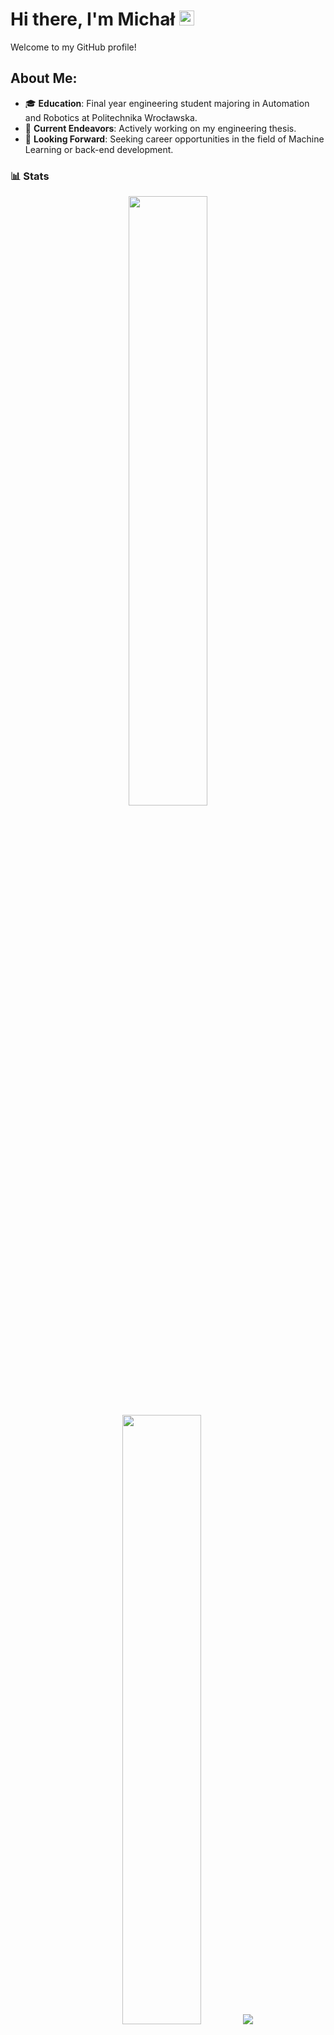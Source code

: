 # Hi there, I'm Michał <img src="https://user-images.githubusercontent.com/1303154/88677602-1635ba80-d120-11ea-84d8-d263ba5fc3c0.gif" width="24px" alt="hi">

Welcome to my GitHub profile!

## About Me:
- 🎓 **Education**: Final year engineering student majoring in Automation and Robotics at Politechnika Wrocławska.
- 💼 **Current Endeavors**: Actively working on my engineering thesis.
- 🌟 **Looking Forward**: Seeking career opportunities in the field of Machine Learning or back-end development.



### 📊 Stats
<p align="center">
  <img height="50%" width="auto" src="https://github-readme-stats.vercel.app/api?username=mszkudla&theme=nord&hide_border=true&border_radius=9&rank_icon=github&hide=issues,contribs" />
  <img height="50%" width="auto" src ="https://github-readme-stats.vercel.app/api/top-langs/?username=mszkudla&hide_border=true&layout=compact&theme=nord&langs_count=6&hide=html,css" />
  <img src ="https://github-readme-streak-stats.herokuapp.com?user=mszkudla&theme=nord&hide_border=true&border_radius=9">
  <br>
  <br>
</p>


### 🧰 Languages and Tools
<div align="center">
	<code><img width="50" src="https://user-images.githubusercontent.com/25181517/192108372-f71d70ac-7ae6-4c0d-8395-51d8870c2ef0.png" alt="Git" title="Git"/></code>
	<code><img width="50" src="https://user-images.githubusercontent.com/25181517/183914128-3fc88b4a-4ac1-40e6-9443-9a30182379b7.png" alt="Jupyter Notebook" title="Jupyter Notebook"/></code>
	<code><img width="50" src="https://user-images.githubusercontent.com/25181517/183423507-c056a6f9-1ba8-4312-a350-19bcbc5a8697.png" alt="Python" title="Python"/></code>
	<code><img width="50" src="https://user-images.githubusercontent.com/25181517/183423775-2276e25d-d43d-4e58-890b-edbc88e915f7.png" alt="Flask" title="Flask"/></code>
	<code><img width="50" src="https://user-images.githubusercontent.com/25181517/117208740-bfb78400-adf5-11eb-97bb-09072b6bedfc.png" alt="PostgreSQL" title="PostgreSQL"/></code>
	<code><img width="50" src="https://user-images.githubusercontent.com/25181517/223639822-2a01e63a-a7f9-4a39-8930-61431541bc06.png" alt="TensorFlow" title="TensorFlow"/></code>
	<code><img width="50" src="https://user-images.githubusercontent.com/25181517/192106593-610ee31c-995e-4f24-b8e1-0f18eead6fae.png" alt="MATLAB" title="MATLAB"/></code>
</div>


## Connect with me:
- 📫 How to reach me: [LinkedIn](https://www.linkedin.com/in/michal-szkudlarekk/)
